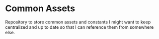 # Common Assets

Repository to store common assets and constants I might want to keep centralized and up to date so that I can reference them from somewhere else.
